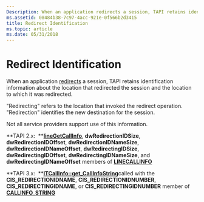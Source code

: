 ```yaml
---
Description: When an application redirects a session, TAPI retains identification information about the location that redirected the session and the location to which it was redirected.
ms.assetid: 08484b38-7c97-4acc-921e-0f566b2d3415
title: Redirect Identification
ms.topic: article
ms.date: 05/31/2018
---
```


# Redirect Identification

When an application [redirects](redirect-ovr.md) a session, TAPI retains identification information about the location that redirected the session and the location to which it was redirected.

"Redirecting" refers to the location that invoked the redirect operation. "Redirection" identifies the new destination for the session.

Not all service providers support use of this information.

**TAPI 2.x:  **[**lineGetCallInfo**](/windows/win32/api/tapi/nf-tapi-linegetcallinfo), **dwRedirectionIDSize**, **dwRedirectionIDOffset**, **dwRedirectionIDNameSize**, **dwRedirectionIDNameOffset**, **dwRedirectingIDSize**, **dwRedirectingIDOffset**, **dwRedirectingIDNameSize**, and **dwRedirectingIDNameOffset** members of [**LINECALLINFO**](/windows/win32/api/tapi/ns-tapi-linecallinfo)

**TAPI 3.x:  **[**ITCallInfo::get\_CallInfoString**](/windows/desktop/api/tapi3if/nf-tapi3if-itcallinfo-get_callinfostring)called with the **CIS\_REDIRECTIONIDNAME**, **CIS\_REDIRECTIONIDNUMBER**, **CIS\_REDIRECTINGIDNAME**, or **CIS\_REDIRECTINGIDNUMBER** member of [**CALLINFO\_STRING**](/windows/desktop/api/Tapi3if/ne-tapi3if-callinfo_string)

 

 